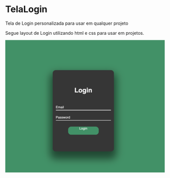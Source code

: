 # TelaLogin
Tela de Login personalizada para usar em qualquer projeto


Segue layout de Login utilizando html e css para usar em projetos.

![TelaDeLogin](https://github.com/ismv00/TelaLogin/blob/master/TelaLogin.png)
